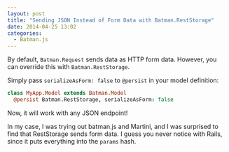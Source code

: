 ```yaml
---
layout: post
title: "Sending JSON Instead of Form Data with Batman.RestStorage"
date: 2014-04-25 13:02
categories:
  - Batman.js
---
```


By default, `Batman.Request` sends data as HTTP form data. However, you can override this with `Batman.RestStorage`.

<!-- more -->


Simply pass `serializeAsForm: false` to `@persist` in your model definition:

```coffeescript
class MyApp.Model extends Batman.Model
  @persist Batman.RestStorage, serializeAsForm: false
```

Now, it will work with any JSON endpoint!

In my case, I was trying out batman.js and Martini, and I was surprised to find that RestStorage sends form data. I guess you never notice with Rails, since it puts everything into the `params` hash.
